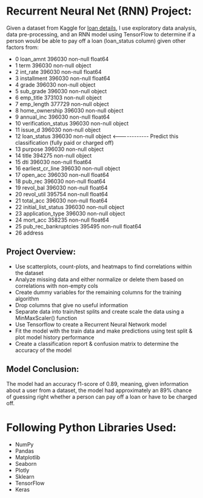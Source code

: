 # Recurrent Neural Net (RNN) Project:
Given a dataset from Kaggle for [loan details](https://www.kaggle.com/wordsforthewise/lending-club), I use exploratory data analysis, data pre-processing, and an RNN model using TensorFlow to determine if a person would be able to pay off a loan (loan_status column) given other factors from: 
* 0   loan_amnt             396030 non-null  float64
* 1   term                  396030 non-null  object 
* 2   int_rate              396030 non-null  float64
* 3   installment           396030 non-null  float64
* 4   grade                 396030 non-null  object 
* 5   sub_grade             396030 non-null  object 
* 6   emp_title             373103 non-null  object 
* 7   emp_length            377729 non-null  object 
* 8   home_ownership        396030 non-null  object 
* 9   annual_inc            396030 non-null  float64
* 10  verification_status   396030 non-null  object 
* 11  issue_d               396030 non-null  object 
* 12  loan_status           396030 non-null  object          <------------ Predict this classification (fully paid or charged off)
* 13  purpose               396030 non-null  object 
* 14  title                 394275 non-null  object 
* 15  dti                   396030 non-null  float64
* 16  earliest_cr_line      396030 non-null  object 
* 17  open_acc              396030 non-null  float64
* 18  pub_rec               396030 non-null  float64
* 19  revol_bal             396030 non-null  float64
* 20  revol_util            395754 non-null  float64
* 21  total_acc             396030 non-null  float64
* 22  initial_list_status   396030 non-null  object 
* 23  application_type      396030 non-null  object 
* 24  mort_acc              358235 non-null  float64
* 25  pub_rec_bankruptcies  395495 non-null  float64
* 26  address

## Project Overview:
* Use scatterplots, count-plots,  and heatmaps to find correlations within the dataset
* Analyze missing data and either normalize or delete them based on correlations with non-empty cols
* Create dummy variables for the remaining columns for the training algorithm
* Drop columns that give no useful information
* Separate data into train/test splits and create scale the data using a MinMaxScaler() function
* Use Tensorflow to create a Recurrent Neural Network model
* Fit the model with the train data and make predictions using test split & plot model history performance
* Create a classification report & confusion matrix to determine the accuracy of the model

## Model Conclusion:
The model had an accuracy f1-score of 0.89, meaning, given information about a user from a dataset, the model had approximately an 89% chance of guessing right whether a person can pay off a loan or have to be charged off.


# Following Python Libraries Used:
* NumPy
* Pandas
* Matplotlib
* Seaborn
* Plotly
* Sklearn
* TensorFlow
* Keras

